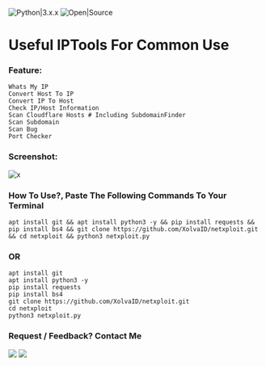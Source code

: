 ![Python|3.x.x](https://img.shields.io/badge/Python-3.x.x-blue.svg)
![Open|Source](https://img.shields.io/badge/Open-Source-red.svg)

# Useful IPTools For Common Use

### Feature:
```
Whats My IP
Convert Host To IP
Convert IP To Host
Check IP/Host Information
Scan Cloudflare Hosts # Including SubdomainFinder
Scan Subdomain
Scan Bug
Port Checker
```
### Screenshot:
![x](https://github.com/xolvaid/netxploit/blob/main/ss.jpg)

### How To Use?, Paste The Following Commands To Your Terminal
```
apt install git && apt install python3 -y && pip install requests && pip install bs4 && git clone https://github.com/XolvaID/netxploit.git && cd netxploit && python3 netxploit.py 
```
### OR
```
apt install git
apt install python3 -y
pip install requests
pip install bs4
git clone https://github.com/XolvaID/netxploit.git
cd netxploit
python3 netxploit.py
```

### Request / Feedback? Contact Me
<p align="left">
  <a href="https://github.com/XolvaID" target="_blank"><img src="https://img.shields.io/badge/Github-XolvaID-green?style=for-the-badge&logo=github"></a>
  <a href="https://t.me/XolvaID" target="_blank"><img src="https://img.shields.io/badge/Telegram-%40XolvaID_-red?style=for-the-badge&logo=telegram"></a>
</p>
